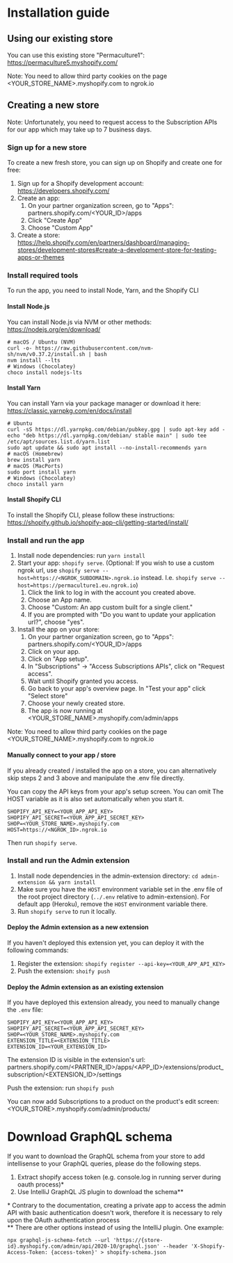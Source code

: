 # Installation guide

## Using our existing store

You can use this existing store "Permaculture1": https://permaculture5.myshopify.com/

<!-- TODO links to App and extension -->

Note: You need to allow third party cookies on the page <YOUR_STORE_NAME>.myshopify.com to ngrok.io

## Creating a new store

Note: Unfortunately, you need to request access to the Subscription APIs for our app which may take up to 7 business days.

### Sign up for a new store

To create a new fresh store, you can sign up on Shopify and create one for free:

1. Sign up for a Shopify development account: https://developers.shopify.com/
2. Create an app:
    1. On your partner organization screen, go to "Apps": partners.shopify.com/<YOUR_ID>/apps
    2. Click "Create App"
    3. Choose "Custom App"
3. Create a store: https://help.shopify.com/en/partners/dashboard/managing-stores/development-stores#create-a-development-store-for-testing-apps-or-themes

### Install required tools

To run the app, you need to install Node, Yarn, and the Shopify CLI

#### Install Node.js

You can install Node.js via NVM or other methods: https://nodejs.org/en/download/

```
# macOS / Ubuntu (NVM)
curl -o- https://raw.githubusercontent.com/nvm-sh/nvm/v0.37.2/install.sh | bash
nvm install --lts
# Windows (Chocolatey)
choco install nodejs-lts
```

#### Install Yarn

You can install Yarn via your package manager or download it here: https://classic.yarnpkg.com/en/docs/install

```
# Ubuntu
curl -sS https://dl.yarnpkg.com/debian/pubkey.gpg | sudo apt-key add -
echo "deb https://dl.yarnpkg.com/debian/ stable main" | sudo tee /etc/apt/sources.list.d/yarn.list
sudo apt update && sudo apt install --no-install-recommends yarn
# macOS (Homebrew)
brew install yarn
# macOS (MacPorts)
sudo port install yarn
# Windows (Chocolatey)
choco install yarn
```

#### Install Shopify CLI

To install the Shopify CLI, please follow these instructions: https://shopify.github.io/shopify-app-cli/getting-started/install/

### Install and run the app

1. Install node dependencies: run `yarn install`
2. Start your app: `shopify serve`. (Optional: If you wish to use a custom ngrok url, use `shopify serve --host=https://<NGROK_SUBDOMAIN>.ngrok.io` instead. I.e. `shopify serve --host=https://permaculture1.eu.ngrok.io`)
    1. Click the link to log in with the account you created above.
    2. Choose an App name.
    3. Choose "Custom: An app custom built for a single client."
    4. If you are prompted with "Do you want to update your application url?", choose "yes".
3. Install the app on your store:
    1. On your partner organization screen, go to "Apps": partners.shopify.com/<YOUR_ID>/apps
    2. Click on your app.
    3. Click on "App setup".
    4. In "Subscriptions" -> "Access Subscriptions APIs", click on "Request access".
    5. Wait until Shopify granted you access.
    6. Go back to your app's overview page. In "Test your app" click "Select store"
    7. Choose your newly created store.
    8. The app is now running at <YOUR_STORE_NAME>.myshopify.com/admin/apps

Note: You need to allow third party cookies on the page <YOUR_STORE_NAME>.myshopify.com to ngrok.io

#### Manually connect to your app / store

If you already created / installed the app on a store, you can alternatively skip steps 2 and 3 above and manipulate the .env file directly.

You can copy the API keys from your app's setup screen. You can omit The HOST variable as it is also set automatically when you start it.

```
SHOPIFY_API_KEY=<YOUR_APP_API_KEY>
SHOPIFY_API_SECRET=<YOUR_APP_API_SECRET_KEY>
SHOP=<YOUR_STORE_NAME>.myshopify.com
HOST=https://<NGROK_ID>.ngrok.io
```

Then run `shopify serve`.

### Install and run the Admin extension

1. Install node dependencies in the admin-extension directory: `cd admin-extension && yarn install`
2. Make sure you have the `HOST` environment variable set in the .env file of the root project directory (`../.env` relative to admin-extension). For default app (Heroku), remove the `HOST` environment variable there.
3. Run `shopify serve` to run it locally.

#### Deploy the Admin extension as a new extension

If you haven't deployed this extension yet, you can deploy it with the following commands:

1. Register the extension: `shopify register --api-key=<YOUR_APP_API_KEY>`
2. Push the extension: `shoify push`

#### Deploy the Admin extension as an existing extension

If you have deployed this extension already, you need to manually change the `.env` file:

```
SHOPIFY_API_KEY=<YOUR_APP_API_KEY>
SHOPIFY_API_SECRET=<YOUR_APP_API_SECRET_KEY>
SHOP=<YOUR_STORE_NAME>.myshopify.com
EXTENSION_TITLE=<EXTENSION_TITLE>
EXTENSION_ID=<YOUR_EXTENSION_ID>
```

The extension ID is visible in the extension's url: partners.shopify.com/<PARTNER_ID>/apps/<APP_ID>/extensions/product_subscription/<EXTENSION_ID>/settings

Push the extension: run `shopify push`

You can now add Subscriptions to a product on the product's edit screen: <YOUR_STORE>.myshopify.com/admin/products/

# Download GraphQL schema

If you want to download the GraphQL schema from your store to add intellisense to your GraphQL queries, please do the following steps.

1. Extract shopify access token (e.g. console.log in running server during oauth process)\*
2. Use IntelliJ GraphQL JS plugin to download the schema\*\*

\* Contrary to the documentation, creating a private app to access the admin API with basic authentication doesn't work,
therefore it is necessary to rely upon the OAuth authentication process  
\*\* There are other options instead of using the IntelliJ plugin. One example:

```
npx graphql-js-schema-fetch --url 'https://{store-id}.myshopify.com/admin/api/2020-10/graphql.json' --header 'X-Shopify-Access-Token: {access-token}' > shopify-schema.json
```
